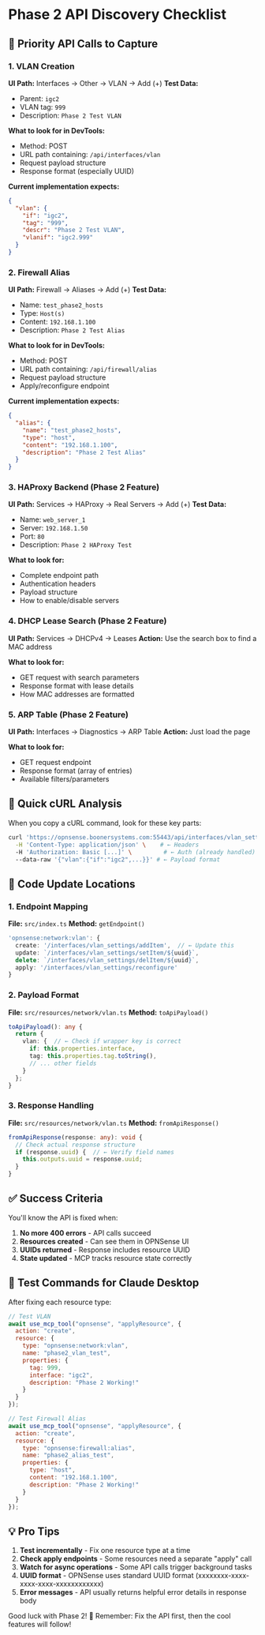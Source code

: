 # Phase 2 API Discovery Checklist

## 🎯 Priority API Calls to Capture

### 1. VLAN Creation
**UI Path:** Interfaces → Other → VLAN → Add (+)
**Test Data:**
- Parent: `igc2`
- VLAN tag: `999`
- Description: `Phase 2 Test VLAN`

**What to look for in DevTools:**
- Method: POST
- URL path containing: `/api/interfaces/vlan`
- Request payload structure
- Response format (especially UUID)

**Current implementation expects:**
```json
{
  "vlan": {
    "if": "igc2",
    "tag": "999",
    "descr": "Phase 2 Test VLAN",
    "vlanif": "igc2.999"
  }
}
```

### 2. Firewall Alias
**UI Path:** Firewall → Aliases → Add (+)
**Test Data:**
- Name: `test_phase2_hosts`
- Type: `Host(s)`
- Content: `192.168.1.100`
- Description: `Phase 2 Test Alias`

**What to look for in DevTools:**
- Method: POST
- URL path containing: `/api/firewall/alias`
- Request payload structure
- Apply/reconfigure endpoint

**Current implementation expects:**
```json
{
  "alias": {
    "name": "test_phase2_hosts",
    "type": "host",
    "content": "192.168.1.100",
    "description": "Phase 2 Test Alias"
  }
}
```

### 3. HAProxy Backend (Phase 2 Feature)
**UI Path:** Services → HAProxy → Real Servers → Add (+)
**Test Data:**
- Name: `web_server_1`
- Server: `192.168.1.50`
- Port: `80`
- Description: `Phase 2 HAProxy Test`

**What to look for:**
- Complete endpoint path
- Authentication headers
- Payload structure
- How to enable/disable servers

### 4. DHCP Lease Search (Phase 2 Feature)
**UI Path:** Services → DHCPv4 → Leases
**Action:** Use the search box to find a MAC address

**What to look for:**
- GET request with search parameters
- Response format with lease details
- How MAC addresses are formatted

### 5. ARP Table (Phase 2 Feature)  
**UI Path:** Interfaces → Diagnostics → ARP Table
**Action:** Just load the page

**What to look for:**
- GET request endpoint
- Response format (array of entries)
- Available filters/parameters

## 📝 Quick cURL Analysis

When you copy a cURL command, look for these key parts:

```bash
curl 'https://opnsense.boonersystems.com:55443/api/interfaces/vlan_settings/addItem' \
  -H 'Content-Type: application/json' \    # ← Headers
  -H 'Authorization: Basic [...]' \         # ← Auth (already handled)
  --data-raw '{"vlan":{"if":"igc2",...}}' # ← Payload format
```

## 🔧 Code Update Locations

### 1. Endpoint Mapping
**File:** `src/index.ts`
**Method:** `getEndpoint()`
```typescript
'opnsense:network:vlan': {
  create: '/interfaces/vlan_settings/addItem',  // ← Update this
  update: `/interfaces/vlan_settings/setItem/${uuid}`,
  delete: `/interfaces/vlan_settings/delItem/${uuid}`,
  apply: '/interfaces/vlan_settings/reconfigure'
}
```

### 2. Payload Format  
**File:** `src/resources/network/vlan.ts`
**Method:** `toApiPayload()`
```typescript
toApiPayload(): any {
  return {
    vlan: {  // ← Check if wrapper key is correct
      if: this.properties.interface,
      tag: this.properties.tag.toString(),
      // ... other fields
    }
  };
}
```

### 3. Response Handling
**File:** `src/resources/network/vlan.ts`
**Method:** `fromApiResponse()`
```typescript
fromApiResponse(response: any): void {
  // Check actual response structure
  if (response.uuid) {  // ← Verify field names
    this.outputs.uuid = response.uuid;
  }
}
```

## ✅ Success Criteria

You'll know the API is fixed when:

1. **No more 400 errors** - API calls succeed
2. **Resources created** - Can see them in OPNSense UI
3. **UUIDs returned** - Response includes resource UUID
4. **State updated** - MCP tracks resource state correctly

## 🚀 Test Commands for Claude Desktop

After fixing each resource type:

```javascript
// Test VLAN
await use_mcp_tool("opnsense", "applyResource", {
  action: "create",
  resource: {
    type: "opnsense:network:vlan",
    name: "phase2_vlan_test",
    properties: {
      tag: 999,
      interface: "igc2",
      description: "Phase 2 Working!"
    }
  }
});

// Test Firewall Alias
await use_mcp_tool("opnsense", "applyResource", {
  action: "create",
  resource: {
    type: "opnsense:firewall:alias",
    name: "phase2_alias_test",
    properties: {
      type: "host",
      content: "192.168.1.100",
      description: "Phase 2 Working!"
    }
  }
});
```

## 💡 Pro Tips

1. **Test incrementally** - Fix one resource type at a time
2. **Check apply endpoints** - Some resources need a separate "apply" call
3. **Watch for async operations** - Some API calls trigger background tasks
4. **UUID format** - OPNSense uses standard UUID format (xxxxxxxx-xxxx-xxxx-xxxx-xxxxxxxxxxxx)
5. **Error messages** - API usually returns helpful error details in response body

Good luck with Phase 2! 🎯 Remember: Fix the API first, then the cool features will follow!

